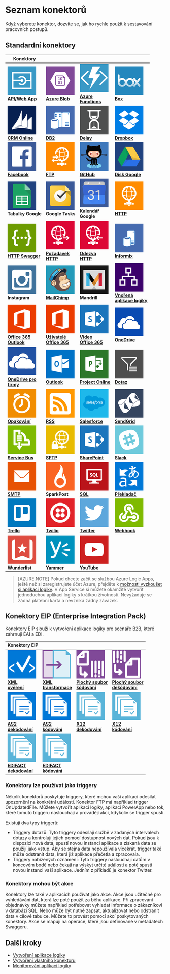 <properties
    pageTitle="Seznam konektorů spravovaných společností Microsoft určených k použití v aplikacích Microsoft Azure Logic Apps | Microsoft Azure App Service | Microsoft Azure"
    description="Získejte úplný seznam konektorů spravovaných společností Microsoft, které lze použít k vytváření aplikací logiky ve službě Azure App Service."
    services="logic-apps"
    documentationCenter=""
    authors="MSFTMAN"
    manager="erikre"
    editor=""
    tags="connectors"/>

<tags
    ms.service="logic-apps"
    ms.workload="integration"
    ms.tgt_pltfrm="na"
    ms.devlang="na"
    ms.topic="get-started-article"
    ms.date="09/20/2016"
    ms.author="deonhe"/>


# Seznam konektorů

Když vyberete konektor, dozvíte se, jak ho rychle použít k sestavování pracovních postupů.

## Standardní konektory

|Konektory||||
|-----------|-----------|-----------|-----------|
|[![Ikona rozhraní API][API/Web-Appicon]<br/>**API/Web App**][API/Web-Appdoc]|[![Ikona rozhraní API][Azure-Blobicon]<br/>**Azure Blob**][Azure-Blobdoc]|[![Ikona rozhraní API][Azure~Functionsicon]<br/>**Azure<br/>Functions**][Azure~Functionsdoc]|[![Ikona rozhraní API][Boxicon]<br/>**Box**][Boxdoc]|
|[![Ikona rozhraní API][CRM-Onlineicon]<br/>**CRM Online**][CRM-Onlinedoc]|[![API Icon][DB2icon]<br/>**DB2**][db2doc]|[![Ikona rozhraní API][Delayicon]<br/>**Delay**][Delaydoc]|[![Ikona rozhraní API][Dropboxicon]<br/>**Dropbox**][Dropboxdoc]|
|[![Ikona rozhraní API][Facebookicon]<br/>**Facebook**][Facebookdoc]|[![Ikona rozhraní API][FTPicon]<br/>**FTP**][FTPdoc]|[![Ikona rozhraní API][GitHubicon]<br/>**GitHub**][GitHubdoc]|[![Ikona rozhraní API][Google-Driveicon]<br/>**Disk Google**][Google-Drivedoc]|
|![Ikona rozhraní API][Google-Sheetsicon]<br/>**Tabulky Google**|![Ikona rozhraní API][Google-Tasksicon]<br/>**Google Tasks**|![Ikona rozhraní API][Google~Calendaricon]<br/>**Kalendář<br/>Google**|[![Ikona rozhraní API][HTTPicon]<br/>**HTTP**][HTTPdoc]|
|[![Ikona rozhraní API][HTTP-Swaggericon]<br/>**HTTP Swagger**][HTTP-Swaggerdoc]|[![Ikona rozhraní API][HTTP~Requesticon]<br/>**Požadavek<br/>HTTP**][HTTP~Requestdoc]|[![Ikona rozhraní API][HTTP~Responseicon]<br/>**Odezva<br/>HTTP**][HTTP~Responsedoc]|[![API Icon][Informixicon]<br/>**Informix**][informixdoc]|
|![Ikona rozhraní API][Instagramicon]<br/>**Instagram**|[![Ikona rozhraní API][MailChimpicon]<br/>**MailChimp**][MailChimpdoc]|![Ikona rozhraní API][Mandrillicon]<br/>**Mandrill**|[![Ikona rozhraní API][Nested~Logic-Appicon]<br/>**Vnořená<br/>aplikace logiky**][Nested~Logic-Appdoc]|
|[![Ikona rozhraní API][Office-365~Outlookicon]<br/>**Office 365<br/>Outlook**][Office-365~Outlookdoc]|[![Ikona rozhraní API][Office-365~Usersicon]<br/>**Uživatelé<br/>Office 365**][Office-365~Usersdoc]|[![Ikona rozhraní API][Office-365~Videoicon]<br/>**Video<br/>Office 365**][Office-365~Videodoc]|[![Ikona rozhraní API][OneDriveicon]<br/>**OneDrive**][OneDrivedoc]|
|[![Ikona rozhraní API][OneDrive-for~Businessicon]<br/>**OneDrive pro<br/>firmy**][OneDrive-for~Businessdoc]|[![Ikona rozhraní API][Outlookicon]<br/>**Outlook**][Outlookdoc]|[![Ikona rozhraní API][Project-Onlineicon]<br/>**Project Online**][Project-Onlinedoc]|[![Ikona rozhraní API][Queryicon]<br/>**Dotaz**][Querydoc]|
|[![Ikona rozhraní API][Recurrenceicon]<br/>**Opakování**][Recurrencedoc]|[![Ikona rozhraní API][RSSicon]<br/>**RSS**][RSSdoc]|[![Ikona rozhraní API][Salesforceicon]<br/>**Salesforce**][Salesforcedoc]|[![Ikona rozhraní API][SendGridicon]<br/>**SendGrid**][SendGriddoc]|
|[![Ikona rozhraní API][Service-Busicon]<br/>**Service Bus**][Service-Busdoc]|[![Ikona rozhraní API][SFTPicon]<br/>**SFTP**][SFTPdoc]|[![Ikona rozhraní API][SharePointicon]<br/>**SharePoint**][SharePointdoc]|[![Ikona rozhraní API][Slackicon]<br/>**Slack**][Slackdoc]|
|[![Ikona rozhraní API][SMTPicon]<br/>**SMTP**][SMTPdoc]|![Ikona rozhraní API][SparkPosticon]<br/>**SparkPost**|[![Ikona rozhraní API][SQLicon]<br/>**SQL**][SQLdoc]|[![Ikona rozhraní API][Translatoricon]<br/>**Překladač**][Translatordoc]|
|[![Ikona rozhraní API][Trelloicon]<br/>**Trello**][Trellodoc]|[![Ikona rozhraní API][Twilioicon]<br/>**Twilio**][Twiliodoc]|[![Ikona rozhraní API][Twittericon]<br/>**Twitter**][Twitterdoc]|[![Ikona rozhraní API][Webhookicon]<br/>**Webhook**][Webhookdoc]|
|[![Ikona rozhraní API][Wunderlisticon]<br/>**Wunderlist**][Wunderlistdoc]|[![Ikona rozhraní API][Yammericon]<br/>**Yammer**][Yammerdoc]|![Ikona rozhraní API][YouTubeicon]<br/>**YouTube**||

> [AZURE.NOTE] Pokud chcete začít se službou Azure Logic Apps, ještě než si zaregistrujete účet Azure, přejděte k [možnosti vyzkoušet si aplikaci logiky](https://tryappservice.azure.com/?appservice=logic). V App Service si můžete okamžitě vytvořit jednoduchou aplikaci logiky s krátkou životností. Nevyžaduje se žádná platební karta a nevzniká žádný závazek.

## Konektory EIP (Enterprise Integration Pack)
Konektory EIP slouží k vytvoření aplikace logiky pro scénáře B2B, které zahrnují EAI a EDI.  
 
|Konektory EIP ||||
|-----------|-----------|-----------|-----------|
|[![Ikona rozhraní API][xmlvalidateicon]<br/>**XML<br/>ověření**][xmlvalidatedoc]|[![Ikona rozhraní API][xmltransformicon]<br/>**XML<br/> transformace**][xmltransformdoc]|[![Ikona rozhraní API][flatfileicon]<br/>**Plochý soubor</br>kódování**][flatfiledoc]|[![Ikona rozhraní API][flatfiledecodeicon]<br/>**Plochý soubor</br>dekódování**][flatfiledecodedoc]|
|[![Ikona rozhraní API][as2icon]<br/>**AS2</br>dekódování**][as2decode]|[![Ikona rozhraní API][as2icon]<br/>**AS2</br>kódování**][as2encode]|[![Ikona rozhraní API][x12icon]<br/>**X12</br>dekódování**][x12decode]|[![Ikona rozhraní API][x12icon]<br/>**X12</br>kódování**][x12encode]|
|[![Ikona rozhraní API][x12icon]<br/>**EDIFACT</br>dekódování**][EDIFACTdecode]|[![Ikona rozhraní API][x12icon]<br/>**EDIFACT</br>kódování**][EDIFACTencode]||||

<!-- TODO: Add Functions, App Service, and Nested Workflow Icons -->
### Konektory lze používat jako triggery
Několik konektorů poskytuje triggery, které mohou vaší aplikaci odesílat upozornění na konkrétní události. Konektor FTP má například trigger OnUpdatedFile. Můžete vytvořit aplikaci logiky, aplikaci PowerApp nebo tok, které tomuto triggeru naslouchají a provádějí akci, kdykoliv se trigger spustí.

Existují dva typy triggerů:  

* Triggery dotazů: Tyto triggery odesílají službě v zadaných intervalech dotazy a kontrolují jejich pomocí dostupnost nových dat. Pokud jsou k dispozici nová data, spustí novou instanci aplikace a získaná data se použijí jako vstup. Aby se stejná data nepoužívala vícekrát, trigger také může odstranit data, která již aplikace přečetla a zpracovala.
* Triggery nabízených oznámení: Tyto triggery naslouchají datům v koncovém bodě nebo čekají na výskyt určité události a poté spustí novou instanci vaší aplikace. Jedním z příkladů je konektor Twitter.

### Konektory mohou být akce
Konektory lze také v aplikacích používat jako akce. Akce jsou užitečné pro vyhledávání dat, která lze poté použít za běhu aplikace. Při zpracování objednávky můžete například potřebovat vyhledat informace o zákazníkovi v databázi SQL. Nebo může být nutné zapsat, aktualizovat nebo odstranit data v cílové tabulce. Můžete to provést pomocí akcí poskytovaných konektory. Akce se mapují na operace, které jsou definované v metadatech Swaggeru.

## Další kroky

- [Vytvoření aplikace logiky](../app-service-logic/app-service-logic-create-a-logic-app.md)  
- [Vytvoření vlastního konektoru](../app-service-logic/app-service-logic-create-api-app.md)
- [Monitorování aplikací logiky](../app-service-logic/app-service-logic-monitor-your-logic-apps.md)

<!--Connectors Documentation-->
[azure-blobdoc]: ./connectors-create-api-azureblobstorage.md "Umožňuje připojení k objektům blob Azure ke správě souborů v kontejnerech objektů blob."
[boxDoc]: ./connectors-create-api-box.md "Umožňuje připojení k Boxu a odesílání, získávání, odstraňování, zobrazování seznamů a další operace se soubory."
[crm-onlinedoc]: ./connectors-create-api-crmonline.md "Umožňuje připojení k aplikaci Dynamics CRM Online a provádění dalších akcí s daty aplikace CRM Online."
[db2doc]: ./connectors-create-api-db2.md "Umožňuje připojení k IBM DB2 (v cloudu nebo na místě) za účelem aktualizace řádku, získání tabulky a dalších akcí."
[dropboxdoc]: ./connectors-create-api-dropbox.md "Umožňuje připojení k Dropboxu a odesílání, získávání, odstraňování, zobrazování seznamů a další operace se soubory."
[facebookdoc]: ./connectors-create-api-facebook.md "Umožňuje připojení k Facebooku, přidávání příspěvků na Timeline, získávání kanálů stránek a provádění dalších akcí."
[ftpdoc]: ./connectors-create-api-ftp.md "Umožňuje připojení k serverům FTP/FTPS a provádění různých úloh protokolu FTP, včetně odesílání, získávání a odstraňování souborů a provádění dalších akcí."
[google-drivedoc]: ./connectors-create-api-googledrive.md "Umožňuje připojení ke GoogleDrivu a interagování s daty."
[informixdoc]: ./connectors-create-api-informix.md "Umožňuje připojení k Informix (v cloudu nebo na místě) za účelem přečtení řádku, získání seznamu tabulek a dalších akcí."
[translatordoc]: ./connectors-create-api-microsofttranslator.md
[office-365~outlookdoc]: ./connectors-create-api-office365-outlook.md "Konektor Office 365 umožňuje odesílat a přijímat e-maily, spravovat kalendář a spravovat kontakty pomocí účtu Office 365."
[office-365~usersdoc]: ./connectors-create-api-office365-users.md
[office-365~videodoc]: ./connectors-create-api-office365-video.md
[onedrivedoc]: ./connectors-create-api-onedrive.md "Umožňuje připojení k vašemu osobnímu Microsoft OneDrivu a odesílání souborů, odstraňování souborů, zobrazování seznamů souborů a provádění dalších akcí."
[onedrive-for~businessdoc]: ./connectors-create-api-onedriveforbusiness.md "Umožňuje připojení k vašemu obchodnímu Microsoft OneDrivu a odesílání souborů, odstraňování souborů, zobrazování seznamů souborů a provádění dalších akcí."
[outlookdoc]: ./connectors-create-api-outlook.md "Umožňuje připojení k vaší poštovní schránce Outlooku, přístup k e-mailu a provádění dalších akcí."
[project-onlinedoc]: ./connectors-create-api-projectonline.md "Umožňuje připojení k Microsoft Projectu Online."
[rssdoc]: ./connectors-create-api-rss.md "Konektor RSS umožňuje uživatelům publikovat a načítat položky informačních kanálů. Umožňuje také uživatelům spouštět operace, když jsou do informačních kanálů přidávány nové položky."
[salesforcedoc]: ./connectors-create-api-salesforce.md "Umožňuje připojení účtu Salesforcu a správu účtů, zájemců, příležitostí a provádění dalších akcí."
[sendgriddoc]: ./connectors-create-api-sendgrid.md "Umožňuje připojení k Microsoft Projectu Online."
[service-busdoc]: ./connectors-create-api-servicebus.md "Umožňuje odesílání zpráv z fronty služby Service Bus a témat a příjem zpráv z fronty služby Service Bus a odběrů."
[sharepointdoc]: ./connectors-create-api-sharepointonline.md "Umožňuje připojení k SharePointu Online ke správě dokumentů a položek seznamů."
[slackdoc]: ./connectors-create-api-slack.md "Umožňuje připojení ke Slacku a odesílání zpráv do kanálů Slacku."
[sftpdoc]: ./connectors-create-api-sftp.md "Umožňuje připojení k protokolu SFTP a odesílání, získávání a odstraňování souborů a provádění dalších akcí."
[githubdoc]: ./connectors-create-api-github.md "Umožňuje připojení ke GitHubu a sledování problémů."
[mailchimpdoc]: ./connectors-create-api-mailchimp.md "Umožňuje odesílání lepších e-mailových zpráv."
[smtpdoc]: ./connectors-create-api-smtp.md "Umožňuje připojení k serveru SMTP a odesílání e-mailů s přílohami."
[sqldoc]: ./connectors-create-api-sqlazure.md "Umožňuje připojení ke službě Azure SQL Database. V tabulce databáze SQL můžete vytvářet, aktualizovat, získávat a odstraňovat položky."
[trellodoc]: ./connectors-create-api-trello.md "Trello je bezplatný flexibilní vizuální způsob organizace čehokoliv s kýmkoliv."
[twiliodoc]: ./connectors-create-api-twilio.md "Umožňuje připojení k Twiliu a odesílání a získávání zpráv, získávání dostupných čísel, správu příchozích hovorů z telefonních čísel a provádění dalších akcí."
[twitterdoc]: ./connectors-create-api-twitter.md "Umožňuje připojení k Twitteru a získávání časových os, odesílání tweetů a provádění dalších akcí."
[wunderlistdoc]: ./connectors-create-api-wunderlist.md "Umožňuje synchronizovat vše, co potřebujete k životu."
[yammerdoc]: ./connectors-create-api-yammer.md "Umožňuje připojení k Yammeru k odesílání zpráv a získávání nových zpráv."
[as2doc]: ../app-service-logic/app-service-logic-enterprise-integration-as2.md "Přečtěte si víc o podnikové integraci AS2."
[x12doc]: ../app-service-logic/app-service-logic-enterprise-integration-x12.md "Přečtěte si víc o podnikové integraci X12"
[flatfiledoc]: ../app-service-logic/app-service-logic-enterprise-integration-flatfile.md "Přečtěte si víc o plochém souboru podnikové integrace."
[flatfiledecodedoc]: ../app-service-logic/app-service-logic-enterprise-integration-flatfile.md "Přečtěte si víc o plochém souboru podnikové integrace."
[xmlvalidatedoc]: ../app-service-logic/app-service-logic-enterprise-integration-xml-validation.md "Přečtěte si víc o ověřování XML podnikové integrace."
[xmltransformdoc]: ../app-service-logic/app-service-logic-enterprise-integration-transform.md "Přečtěte si víc o transformacích podnikové integrace."
[as2decode]: ..//app-service-logic/app-service-logic-enterprise-integration-as2-decode.md "Přečtěte si víc o dekódování pro podnikovou integraci AS2."
[as2encode]: ..//app-service-logic/app-service-logic-enterprise-integration-as2-encode.md "Přečtěte si víc o kódování pro podnikovou integraci AS2."
[X12decode]: ..//app-service-logic/app-service-logic-enterprise-integration-X12-decode.md "Přečtěte si víc o dekódování pro podnikovou integraci X12."
[X12encode]: ..//app-service-logic/app-service-logic-enterprise-integration-X12-encode.md "Přečtěte si víc o kódování pro podnikovou integraci X12."
[EDIFACTdecode]: ..//app-service-logic/app-service-logic-enterprise-integration-EDIFACT-decode.md "Přečtěte si víc o dekódování pro podnikovou integraci EDIFACT."
[EDIFACTencode]: ..//app-service-logic/app-service-logic-enterprise-integration-EDIFACT-encode.md "Přečtěte si víc o kódování pro podnikovou integraci EDIFACT."
[httpdoc]: ./connectors-native-http.md "Konektor HTTP pro volání HTTP."
[http~requestdoc]: ./connectors-native-reqres.md "Akce odezvy a odpovědi."
[http~responsedoc]: ./connectors-native-reqres.md "Akce odezvy a odpovědi."
[delaydoc]: ./connectors-native-delay.md "Další informace o akci zpoždění."
[http-swaggerdoc]: ./connectors-native-http-swagger.md "Konektor HTTP + Swagger pro volání HTTP."
[querydoc]: ./connectors-native-query.md "Akce dotazu pro výběr a filtrování polí."
[webhookdoc]: ./connectors-native-webhook.md "Trigger a akce webhooku pro aplikaci logiky."
[azure~functionsdoc]: ../app-service-logic/app-service-logic-azure-functions.md "Integrace aplikací logiky se službou Azure Functions."
[api/web-appdoc]: ../app-service-logic/app-service-logic-custom-hosted-api.md "Integrace aplikací logiky s App Service API Apps."
[nested~logic-appdoc]: ../app-service-logic/app-service-logic-http-endpoint.md "Integrace aplikací logiky s vnořeným pracovním postupem."
[recurrencedoc]:  ./connectors-native-recurrence.md "Trigger opakování pro aplikace logiky."
[google-sheetsdoc]: ./connectors-create-api-googlesheet.md "Připojí se k Tabulkám Google a může tabulky upravovat."
[google-tasksdoc]: ./connectors-create-api-googletasks.md "Připojí se k Google Tasks a může úkoly spravovat."
[google~calendardoc]: ./connectors-create-api-googlecalendar.md "Připojí se ke Kalendáři Google a může kalendář spravovat."
[instagramdoc]: ./connectors-create-api-instagram.md "Připojí se k Instagramu a můžete aktivovat nebo provádět akce podle událostí."
[mandrilldoc]: ./connectors-create-api-mandrill.md "Připojí se k Mandrillu a lze ho použít pro komunikaci."
[youtubedoc]: ./connectors-create-api-youtube.md "Připojí se k YouTube a může komunikovat s videi a kanály."
[sparkpostdoc]: ./connectors-create-api-sparkpost.md "Připojí se ke SparkPostu a lze ho použít pro komunikaci."

<!--Icon references-->
[Azure-Blobicon]: ./media/apis-list/azureblob.png
[Azure~Functionsicon]: ./media/apis-list/function.png
[Boxicon]: ./media/apis-list/box.png
[CRM-Onlineicon]: ./media/apis-list/dynamicscrmonline.png
[DB2icon]: ./media/apis-list/db2.png
[Dropboxicon]: ./media/apis-list/dropbox.png
[Facebookicon]: ./media/apis-list/facebook.png
[FTPicon]: ./media/apis-list/ftp.png
[GitHubicon]: ./media/apis-list/github.png
[Google-Driveicon]: ./media/apis-list/googledrive.png
[Google~Calendaricon]: ./media/apis-list/googlecalendar.png
[Google-Tasksicon]: ./media/apis-list/googletasks.png
[Google-Sheetsicon]: ./media/apis-list/googlesheet.png
[HTTPicon]: ./media/apis-list/http.png
[HTTP~Requesticon]: ./media/apis-list/request.png
[HTTP~Responseicon]: ./media/apis-list/response.png
[Informixicon]: ./media/apis-list/informix.png
[MailChimpicon]: ./media/apis-list/mailchimp.png
[Translatoricon]: ./media/apis-list/microsofttranslator.png
[Office-365~Outlookicon]: ./media/apis-list/office365.png
[Office-365~Usersicon]: ./media/apis-list/office365.png
[Office-365~Videoicon]: ./media/apis-list/sharepointonline.png
[OneDriveicon]: ./media/apis-list/onedrive.png
[OneDrive-for~Businessicon]: ./media/apis-list/onedriveforbusiness.png
[Outlookicon]: ./media/apis-list/outlook.png
[Project-Onlineicon]: ./media/apis-list/projectonline.png
[RSSicon]: ./media/apis-list/rss.png
[Salesforceicon]: ./media/apis-list/salesforce.png
[SendGridicon]: ./media/apis-list/sendgrid.png
[Service-Busicon]: ./media/apis-list/servicebus.png
[SFTPicon]: ./media/apis-list/sftp.png
[SharePointicon]: ./media/apis-list/sharepointonline.png
[Slackicon]: ./media/apis-list/slack.png
[SMTPicon]: ./media/apis-list/smtp.png
[SQLicon]: ./media/apis-list/sql.png
[Trelloicon]: ./media/apis-list/trello.png
[Twilioicon]: ./media/apis-list/twilio.png
[Twittericon]: ./media/apis-list/twitter.png
[Wunderlisticon]: ./media/apis-list/wunderlist.png
[Yammericon]: ./media/apis-list/yammer.png
[Mandrillicon]: ./media/apis-list/mandrill.png
[SparkPosticon]: ./media/apis-list/sparkpost.png
[Instagramicon]: ./media/apis-list/instagram.png
[YouTubeicon]: ./media/apis-list/youtube.png
[Delayicon]: ./media/apis-list/delay.png
[HTTP-Swaggericon]: ./media/apis-list/http_swagger.png
[Queryicon]: ./media/apis-list/query.png
[Webhookicon]: ./media/apis-list/webhook.png
[API/Web-Appicon]: ./media/apis-list/api.png
[Nested~Logic-Appicon]: ./media/apis-list/workflow.png
[Recurrenceicon]: ./media/apis-list/recurrence.png

<!-- EIP Icons -->
[as2icon]: ./media/apis-list/as2new.png
[x12icon]: ./media/apis-list/x12new.png
[flatfileicon]: ./media/apis-list/flatfileencoding.png
[flatfiledecodeicon]: ./media/apis-list/flatfiledecoding.png
[xmlvalidateicon]: ./media/apis-list/xmlvalidation.png
[xmltransformicon]: ./media/apis-list/xsltransform.png



<!--HONumber=Sep16_HO3-->


